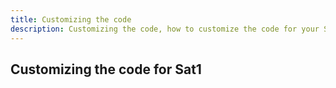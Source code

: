 ```yaml
---
title: Customizing the code
description: Customizing the code, how to customize the code for your Satellite1
---
```

## Customizing the code for Sat1